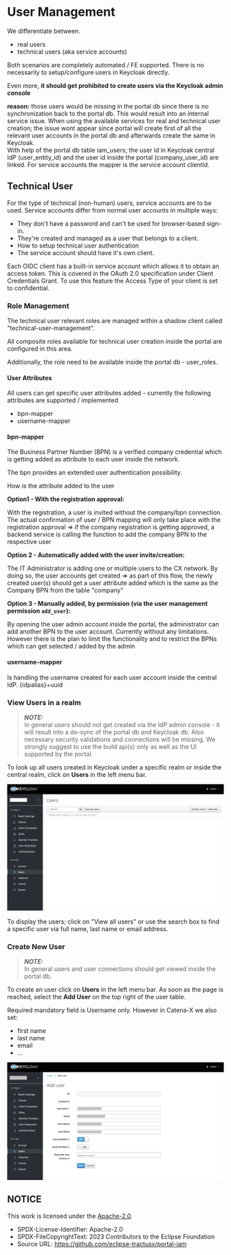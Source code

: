 # User Management

We differentiate between.

- real users
- technical users (aka service accounts)

Both scenarios are completely automated / FE supported. There is no necessarily to setup/configure users in Keycloak directly.

Even more, **it should get prohibited to create users via the Keycloak admin console**

**reason:** those users would be missing in the portal db since there is no synchronization back to the portal db. This would result into an internal service issue.
When using the available services for real and technical user creation; the issue wont appear since portal will create first of all the relevant user accounts in the portal db and afterwards create the same in Keycloak.  
With help of the portal db table iam_users; the user id in Keycloak central IdP (user_entity_id) and the user id inside the portal (company_user_id) are linked.
For service accounts the mapper is the service account clientId.

## Technical User

For the type of technical (non-human) users, service accounts are to be used.
Service accounts differ from normal user accounts in multiple ways:

- They don't have a password and can't be used for browser-based sign-in.
- They're created and managed as a user that belongs to a client.
- How to setup technical user authentication
- The service account should have it's own client.

Each OIDC client has a built-in service account which allows it to obtain an access token. This is covered in the OAuth 2.0 specification under Client Credentials Grant. To use this feature the Access Type of your client is set to confidential.

### Role Management

The technical user relevant roles are managed within a shadow client called "technical-user-management".

All composite roles available for technical user creation inside the portal are configured in this area.

Additionally, the role need to be available inside the portal db - user_roles.

#### User Attributes

All users can get specific user attributes added - currently the following attributes are supported / implemented

- bpn-mapper
- username-mapper

#### bpn-mapper

The Business Partner Number (BPN) is a verified company credential which is getting added as attribute to each user inside the network.

The bpn provides an extended user authentication possibility.

How is the attribute added to the user

**Option1 - With the registration approval:**

With the registration, a user is invited without the company/bpn connection. The actual confirmation of user / BPN mapping will only take place with the registration approval => if the company registration is getting approved, a backend service is calling the function to add the company BPN to the respective user

**Option 2 - Automatically added with the user invite/creation:**

The IT Administrator is adding one or multiple users to the CX network. By doing so, the user accounts get created => as part of this flow, the newly created user(s) should get a user attribute added which is the same as the Company BPN from the table "company"

**Option 3 - Manually added, by permission (via the user management permission `add_user`):**

 By opening the user admin account inside the portal, the administrator can add another BPN to the user account. Currently without any limitations. However there is the plan to limit the functionality and to restrict the BPNs which can get selected / added by the admin

#### username-mapper

Is handling the username created for each user account inside the central IdP.
{idpalias}+uuid

### View Users in a realm

> **_NOTE:_**  
> In general users should not get created via the IdP admin console - it will result into a de-sync of the portal db and Keycloak db. Also necessary security validations and connections will be missing. We strongly suggest to use the build api(s) only as well as the UI supported by the portal.

To look up all users created in Keycloak under a specific realm or inside the central realm, click on **Users** in the left menu bar.

![UsersView](/docs/static/users-view.png)

To display the users; click on "View all users" or use the search box to find a specific user via full name, last name or email address.

### Create New User

> **_NOTE:_**  
> In general users and user connections should get viewed inside the portal db.

To create an user click on **Users** in the left menu bar.
As soon as the page is reached, select the **Add User** on the top right of the user table.

Required mandatory field is Username only.
However in Catena-X we also set:

- first name
- last name
- email
- ...

![CreateUser](/docs/static/create-user.png)

## NOTICE

This work is licensed under the [Apache-2.0](https://www.apache.org/licenses/LICENSE-2.0).

- SPDX-License-Identifier: Apache-2.0
- SPDX-FileCopyrightText: 2023 Contributors to the Eclipse Foundation
- Source URL: https://github.com/eclipse-tractusx/portal-iam
